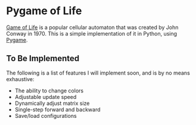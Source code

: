 # Pygame of Life
[Game of Life](https://en.wikipedia.org/wiki/Conway%27s_Game_of_Life) is a popular cellular automaton that was created by John Conway in 1970. This is a simple implementation of it in Python, using [Pygame](https://www.pygame.org).

## To Be Implemented
The following is a list of features I will implement soon, and is by no means exhaustive:
* The ability to change colors
* Adjustable update speed
* Dynamically adjust matrix size
* Single-step forward and backward
* Save/load configurations
